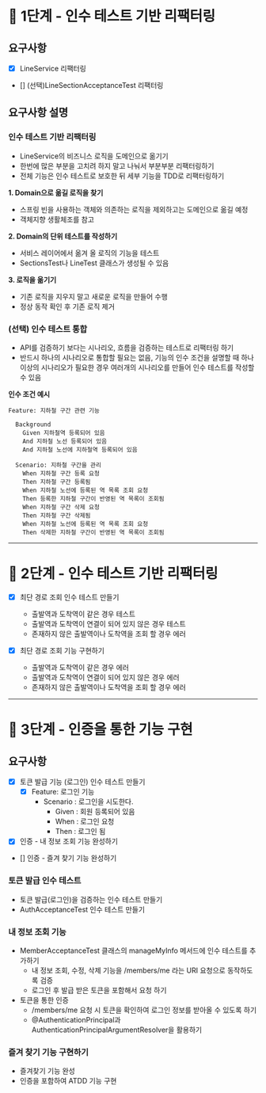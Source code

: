 # 🚀 1단계 - 인수 테스트 기반 리팩터링

## 요구사항
- [X] LineService 리팩터링
- [] (선택)LineSectionAcceptanceTest 리팩터링

## 요구사항 설명

### 인수 테스트 기반 리팩터링
- LineService의 비즈니스 로직을 도메인으로 옮기기
- 한번에 많은 부분을 고치려 하지 말고 나눠서 부분부분 리팩터링하기
- 전체 기능은 인수 테스트로 보호한 뒤 세부 기능을 TDD로 리팩터링하기

**1. Domain으로 옮길 로직을 찾기**
   - 스프링 빈을 사용하는 객체와 의존하는 로직을 제외하고는 도메인으로 옮길 예정
   - 객체지향 생활체조를 참고

**2. Domain의 단위 테스트를 작성하기**
   - 서비스 레이어에서 옮겨 올 로직의 기능을 테스트
   - SectionsTest나 LineTest 클래스가 생성될 수 있음

**3. 로직을 옮기기**
   - 기존 로직을 지우지 말고 새로운 로직을 만들어 수행
   - 정상 동작 확인 후 기존 로직 제거

### (선택) 인수 테스트 통합
- API를 검증하기 보다는 시나리오, 흐름을 검증하는 테스트로 리팩터링 하기
- 반드시 하나의 시나리오로 통합할 필요는 없음, 기능의 인수 조건을 설명할 때 하나 이상의 시나리오가 필요한 경우 여러개의 시나리오를 만들어 인수 테스트를 작성할 수 있음

**인수 조건 예시**
```text
Feature: 지하철 구간 관련 기능

  Background 
    Given 지하철역 등록되어 있음
    And 지하철 노선 등록되어 있음
    And 지하철 노선에 지하철역 등록되어 있음

  Scenario: 지하철 구간을 관리
    When 지하철 구간 등록 요청
    Then 지하철 구간 등록됨
    When 지하철 노선에 등록된 역 목록 조회 요청
    Then 등록한 지하철 구간이 반영된 역 목록이 조회됨
    When 지하철 구간 삭제 요청
    Then 지하철 구간 삭제됨
    When 지하철 노선에 등록된 역 목록 조회 요청
    Then 삭제한 지하철 구간이 반영된 역 목록이 조회됨
```

---

# 🚀 2단계 - 인수 테스트 기반 리팩터링

- [X] 최단 경로 조회 인수 테스트 만들기
  - 출발역과 도착역이 같은 경우 테스트
  - 출발역과 도착역이 연결이 되어 있지 않은 경우 테스트
  - 존재하지 않은 출발역이나 도착역을 조회 할 경우 에러

- [X] 최단 경로 조회 기능 구현하기
  - 출발역과 도착역이 같은 경우 에러
  - 출발역과 도착역이 연결이 되어 있지 않은 경우 에러
  - 존재하지 않은 출발역이나 도착역을 조회 할 경우 에러

---

# 🚀 3단계 - 인증을 통한 기능 구현

## 요구사항

- [X] 토큰 발급 기능 (로그인) 인수 테스트 만들기
  - [X] Feature: 로그인 기능
    - Scenario : 로그인을 시도한다.
      - Given : 회원 등록되어 있음
      - When : 로그인 요청
      - Then : 로그인 됨
- [X] 인증 - 내 정보 조회 기능 완성하기
- [] 인증 - 즐겨 찾기 기능 완성하기

### 토큰 발급 인수 테스트

- 토큰 발급(로그인)을 검증하는 인수 테스트 만들기
- AuthAcceptanceTest 인수 테스트 만들기

### 내 정보 조회 기능

- MemberAcceptanceTest 클래스의 manageMyInfo 메서드에 인수 테스트를 추가하기
  - 내 정보 조회, 수정, 삭제 기능을 /members/me 라는 URI 요청으로 동작하도록 검증
  - 로그인 후 발급 받은 토큰을 포함해서 요청 하기
- 토큰을 통한 인증
  - /members/me 요청 시 토큰을 확인하여 로그인 정보를 받아올 수 있도록 하기
  - @AuthenticationPrincipal과 AuthenticationPrincipalArgumentResolver을 활용하기

### 즐겨 찾기 기능 구현하기

- 즐겨찾기 기능 완성
- 인증을 포함하여 ATDD 기능 구현
